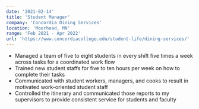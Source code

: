 ```yaml
---
date: '2021-02-14'
title: 'Student Manager'
company: 'Concordia Dining Services'
location: 'Moorhead, MN'
range: 'Feb 2021 - Apr 2022'
url: 'https://www.concordiacollege.edu/student-life/dining-services/'
---
```


- Managed a team of five to eight students in every shift five times a week across tasks for a coordinated work flow
- Trained new student staffs for five to ten hours per week on how to complete their tasks
- Communicated with student workers, managers, and cooks to result in motivated work-oriented student staff
- Controlled the itinerary and communicated those reports to my supervisors to provide consistent service for students and faculty
